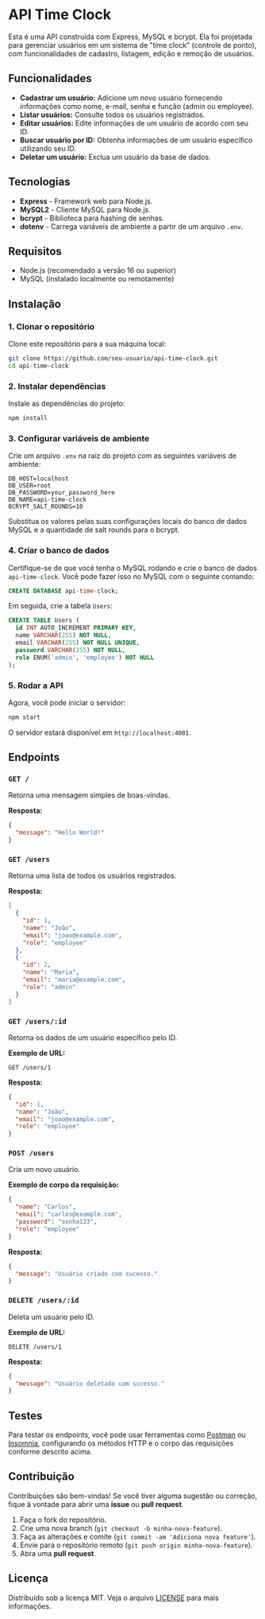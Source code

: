 
# API Time Clock

Esta é uma API construída com Express, MySQL e bcrypt. Ela foi projetada para gerenciar usuários em um sistema de "time clock" (controle de ponto), com funcionalidades de cadastro, listagem, edição e remoção de usuários.

## Funcionalidades

- **Cadastrar um usuário:** Adicione um novo usuário fornecendo informações como nome, e-mail, senha e função (admin ou employee).
- **Listar usuários:** Consulte todos os usuários registrados.
- **Editar usuários:** Edite informações de um usuário de acordo com seu ID.
- **Buscar usuário por ID:** Obtenha informações de um usuário específico utilizando seu ID.
- **Deletar um usuário:** Exclua um usuário da base de dados.

## Tecnologias

- **Express** - Framework web para Node.js.
- **MySQL2** - Cliente MySQL para Node.js.
- **bcrypt** - Biblioteca para hashing de senhas.
- **dotenv** - Carrega variáveis de ambiente a partir de um arquivo `.env`.

## Requisitos

- Node.js (recomendado a versão 16 ou superior)
- MySQL (instalado localmente ou remotamente)

## Instalação

### 1. Clonar o repositório

Clone este repositório para a sua máquina local:

```bash
git clone https://github.com/seu-usuario/api-time-clock.git
cd api-time-clock
```

### 2. Instalar dependências

Instale as dependências do projeto:

```bash
npm install
```

### 3. Configurar variáveis de ambiente

Crie um arquivo `.env` na raiz do projeto com as seguintes variáveis de ambiente:

```env
DB_HOST=localhost
DB_USER=root
DB_PASSWORD=your_password_here
DB_NAME=api-time-clock
BCRYPT_SALT_ROUNDS=10
```

Substitua os valores pelas suas configurações locais do banco de dados MySQL e a quantidade de salt rounds para o bcrypt.

### 4. Criar o banco de dados

Certifique-se de que você tenha o MySQL rodando e crie o banco de dados `api-time-clock`. Você pode fazer isso no MySQL com o seguinte comando:

```sql
CREATE DATABASE api-time-clock;
```

Em seguida, crie a tabela `Users`:

```sql
CREATE TABLE Users (
  id INT AUTO_INCREMENT PRIMARY KEY,
  name VARCHAR(255) NOT NULL,
  email VARCHAR(255) NOT NULL UNIQUE,
  password VARCHAR(255) NOT NULL,
  role ENUM('admin', 'employee') NOT NULL
);
```

### 5. Rodar a API

Agora, você pode iniciar o servidor:

```bash
npm start
```

O servidor estará disponível em `http://localhost:4001`.

## Endpoints

### `GET /`  
Retorna uma mensagem simples de boas-vindas.

**Resposta:**

```json
{
  "message": "Hello World!"
}
```

### `GET /users`  
Retorna uma lista de todos os usuários registrados.

**Resposta:**

```json
[
  {
    "id": 1,
    "name": "João",
    "email": "joao@example.com",
    "role": "employee"
  },
  {
    "id": 2,
    "name": "Maria",
    "email": "maria@example.com",
    "role": "admin"
  }
]
```

### `GET /users/:id`  
Retorna os dados de um usuário específico pelo ID.

**Exemplo de URL:**
```
GET /users/1
```

**Resposta:**

```json
{
  "id": 1,
  "name": "João",
  "email": "joao@example.com",
  "role": "employee"
}
```

### `POST /users`  
Cria um novo usuário.

**Exemplo de corpo da requisição:**

```json
{
  "name": "Carlos",
  "email": "carlos@example.com",
  "password": "senha123",
  "role": "employee"
}
```

**Resposta:**

```json
{
  "message": "Usuário criado com sucesso."
}
```

### `DELETE /users/:id`  
Deleta um usuário pelo ID.

**Exemplo de URL:**
```
DELETE /users/1
```

**Resposta:**

```json
{
  "message": "Usuário deletado com sucesso."
}
```

## Testes

Para testar os endpoints, você pode usar ferramentas como [Postman](https://www.postman.com/) ou [Insomnia](https://insomnia.rest/), configurando os métodos HTTP e o corpo das requisições conforme descrito acima.

## Contribuição

Contribuições são bem-vindas! Se você tiver alguma sugestão ou correção, fique à vontade para abrir uma **issue** ou **pull request**.

1. Faça o fork do repositório.
2. Crie uma nova branch (`git checkout -b minha-nova-feature`).
3. Faça as alterações e comite (`git commit -am 'Adiciona nova feature'`).
4. Envie para o repositório remoto (`git push origin minha-nova-feature`).
5. Abra uma **pull request**.

## Licença

Distribuído sob a licença MIT. Veja o arquivo [LICENSE](LICENSE) para mais informações.

